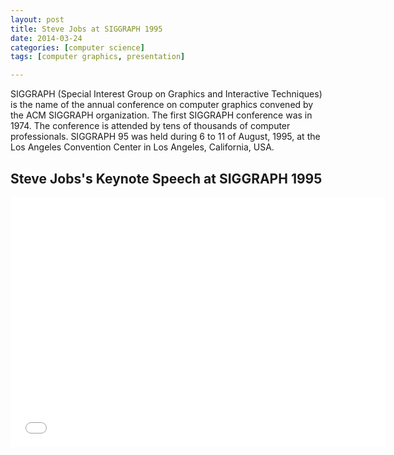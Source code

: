 ```yaml
---
layout: post
title: Steve Jobs at SIGGRAPH 1995
date: 2014-03-24
categories: [computer science]
tags: [computer graphics, presentation]

---
```


SIGGRAPH (Special Interest Group on Graphics and Interactive Techniques) is the name of the annual conference on computer graphics convened by the ACM SIGGRAPH organization. The first SIGGRAPH conference was in 1974. The conference is attended by tens of thousands of computer professionals. 
SIGGRAPH 95 was held during 6 to 11 of August, 1995, at the Los Angeles Convention Center in Los Angeles, California, USA.

## Steve Jobs's Keynote Speech at SIGGRAPH 1995

<iframe width="600" height="400" src="//www.youtube.com/embed/lUZ_8NLRJq0" frameborder="0" allowfullscreen></iframe>



